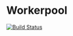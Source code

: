 # Workerpool

[![Build Status](https://travis-ci.org/iMega/workerpool.svg?branch=master)](https://travis-ci.org/iMega/workerpool)
